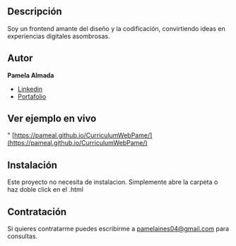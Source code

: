## Descripción

Soy un frontend amante del diseño y la codificación, convirtiendo ideas en experiencias digitales asombrosas.

## Autor
**Pamela Almada**

* [Linkedin](https://linkedin.com/in/pameal/)
* [Portafolio](https://pameal.com)

## Ver ejemplo en vivo
" [https://pameal.github.io/CurriculumWebPame/](https://pameal.github.io/CurriculumWebPame/)

## Instalación
Este proyecto no necesita de instalacion. Simplemente abre la carpeta o haz doble click en el .html

## Contratación
Si quieres contratarme puedes escribirme a pamelaines04@gmail.com para consultas.

